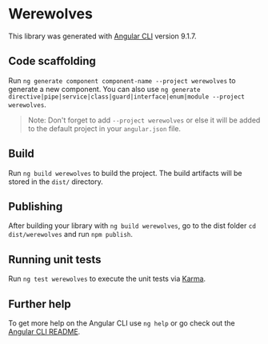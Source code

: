 # Werewolves

This library was generated with [Angular CLI](https://github.com/angular/angular-cli) version 9.1.7.

## Code scaffolding

Run `ng generate component component-name --project werewolves` to generate a new component. You can also use `ng generate directive|pipe|service|class|guard|interface|enum|module --project werewolves`.
> Note: Don't forget to add `--project werewolves` or else it will be added to the default project in your `angular.json` file. 

## Build

Run `ng build werewolves` to build the project. The build artifacts will be stored in the `dist/` directory.

## Publishing

After building your library with `ng build werewolves`, go to the dist folder `cd dist/werewolves` and run `npm publish`.

## Running unit tests

Run `ng test werewolves` to execute the unit tests via [Karma](https://karma-runner.github.io).

## Further help

To get more help on the Angular CLI use `ng help` or go check out the [Angular CLI README](https://github.com/angular/angular-cli/blob/master/README.md).
